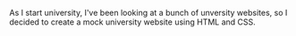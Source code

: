 As I start university, I've been looking at a bunch of unversity websites, so I decided to create a mock university website using HTML and CSS. 
